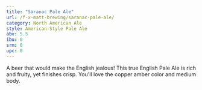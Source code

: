 ```yaml
---
title: "Saranac Pale Ale"
url: /f-x-matt-brewing/saranac-pale-ale/
category: North American Ale
style: American-Style Pale Ale
abv: 5.5
ibu: 0
srm: 0
upc: 0
---
```

A beer that would make the English jealous! This true English Pale Ale is rich and fruity, yet finishes crisp. You'll love the copper amber color and medium body.
